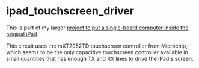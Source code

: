 # ipad_touchscreen_driver

This is part of my larger [project to put a single-board computer inside the original iPad](https://hackaday.io/project/177256-put-a-modern-sbc-into-an-original-ipad).

This circuit uses the mXT2952TD touchscreen controller from Microchip, which seems to be the only capacitive touchscreen controller available in small quantities that has enough TX and RX lines to drive the iPad's screen.
